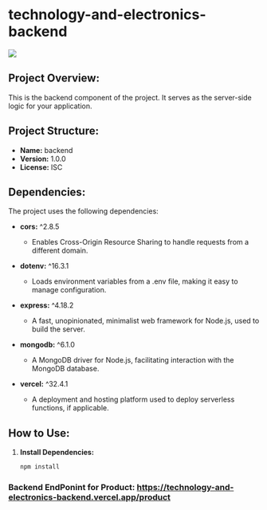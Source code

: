 # technology-and-electronics-backend
<img src="https://images.unsplash.com/photo-1555949963-ff9fe0c870eb?q=80&w=1470&auto=format&fit=crop&ixlib=rb-4.0.3&ixid=M3wxMjA3fDB8MHxwaG90by1wYWdlfHx8fGVufDB8fHx8fA%3D%3D"/>

## Project Overview:

This is the backend component of the project. It serves as the server-side logic for your application.

## Project Structure:

- **Name:** backend
- **Version:** 1.0.0
- **License:** ISC

## Dependencies:

The project uses the following dependencies:

- **cors:** ^2.8.5
  - Enables Cross-Origin Resource Sharing to handle requests from a different domain.

- **dotenv:** ^16.3.1
  - Loads environment variables from a .env file, making it easy to manage configuration.

- **express:** ^4.18.2
  - A fast, unopinionated, minimalist web framework for Node.js, used to build the server.

- **mongodb:** ^6.1.0
  - A MongoDB driver for Node.js, facilitating interaction with the MongoDB database.

- **vercel:** ^32.4.1
  - A deployment and hosting platform used to deploy serverless functions, if applicable.

## How to Use:

1. **Install Dependencies:**
   ```bash
   npm install


### Backend EndPonint for Product: https://technology-and-electronics-backend.vercel.app/product
